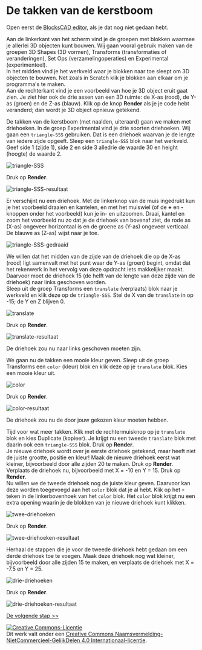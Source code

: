 # De takken van de kerstboom

Open eerst de <a href="https://www.blockscad3d.com/editor/" target="_blank">BlocksCAD editor</a>, als je dat nog niet gedaan hebt.

Aan de linkerkant van het scherm vind je de groepen met blokken waarmee je allerlei 3D objecten kunt bouwen. Wij gaan vooral gebruik maken van de groepen 3D Shapes (3D vormen), Transforms (transformaties of veranderingen), Set Ops (verzamelingoperaties) en Experimental (experimenteel).\
In het midden vind je het werkveld waar je blokken naar toe sleept om 3D objecten te bouwen. Net zoals in Scratch klik je blokken aan elkaar om je programma's te maken.\
Aan de rechterkant vind je een voorbeeld van hoe je 3D object eruit gaat zien. Je ziet hier ook de drie assen van een 3D ruimte: de X-as (rood), de Y-as (groen) en de Z-as (blauw). Klik op de knop **Render** als je je code hebt veranderd; dan wordt je 3D object opnieuw getekend.

De takken van de kerstboom (met naalden, uiteraard) gaan we maken met driehoeken. In de groep Experimental vind je drie soorten driehoeken. Wij gaan een `triangle-SSS` gebruiken. Dat is een driehoek waarvan je de lengte van iedere zijde opgeeft. Sleep een `triangle-SSS` blok naar het werkveld. Geef side 1 (zijde 1), side 2 en side 3 alledrie de waarde 30 en height (hoogte) de waarde 2.

![triangle-SSS](images/triangle-SSS.png)

Druk op **Render**.

![triangle-SSS-resultaat](images/triangle-SSS-resultaat.png)

Er verschijnt nu een driehoek. Met de linkerknop van de muis ingedrukt kun je het voorbeeld draaien en kantelen, en met het muiswiel (of de **+** en **-** knoppen onder het voorbeeld) kun je in- en uitzoomen. Draai, kantel en zoom het voorbeeld nu zo dat je de driehoek van bovenaf ziet, de rode as (X-as) ongeveer horizontaal is en de groene as (Y-as) ongeveer verticaal. De blauwe as (Z-as) wijst naar je toe.

![triangle-SSS-gedraaid](images/triangle-SSS-gedraaid.png)

We willen dat het midden van de zijde van de driehoek die op de X-as (rood) ligt samenvalt met het punt waar de Y-as (groen) begint, omdat dat het rekenwerk in het vervolg van deze opdracht iets makkelijker maakt. Daarvoor moet de driehoek 15 (de helft van de lengte van deze zijde van de driehoek) naar links geschoven worden.\
Sleep uit de groep Transforms een `translate` (verplaats) blok naar je werkveld en klik deze op de `triangle-SSS`. Stel de X van de `translate` in op -15; de Y en Z blijven 0.

![translate](images/translate.png)

Druk op **Render**.

![translate-resultaat](images/translate-resultaat.png)

De driehoek zou nu naar links geschoven moeten zijn.

We gaan nu de takken een mooie kleur geven. Sleep uit de groep Transforms een `color` (kleur) blok en klik deze op je `translate` blok. Kies een mooie kleur uit.

![color](images/color.png)

Druk op **Render**.

![color-resultaat](images/color-resultaat.png)

De driehoek zou nu de door jouw gekozen kleur moeten hebben.

Tijd voor wat meer takken. Klik met de rechtermuisknop op je `translate` blok en kies Duplicate (kopieer). Je krijgt nu een tweede `translate` blok met daarin ook een `triangle-SSS` blok. Druk op **Render**.\
Je nieuwe driehoek wordt over je eerste driehoek getekend, maar heeft niet de juiste grootte, positie en kleur! Maak de nieuwe driehoek eerst wat kleiner, bijvoorbeeld door alle zijden 20 te maken. Druk op **Render**.\
Verplaats de driehoek nu, bijvoorbeeld met X = -10 en Y = 15. Druk op **Render**.\
Nu willen we de tweede driehoek nog de juiste kleur geven. Daarvoor kan deze worden toegevoegd aan het `color` blok dat je al hebt. Klik op het `+` teken in de linkerbovenhoek van het `color` blok. Het `color` blok krijgt nu een extra opening waarin je de blokken van je nieuwe driehoek kunt klikken.

![twee-driehoeken](images/twee-driehoeken.png)

Druk op **Render**.

![twee-driehoeken-resultaat](images/twee-driehoeken-resultaat.png)

Herhaal de stappen die je voor de tweede driehoek hebt gedaan om een derde driehoek toe te voegen. Maak deze driehoek nog wat kleiner, bijvoorbeeld door alle zijden 15 te maken, en verplaats de driehoek met X = -7.5 en Y = 25.

![drie-driehoeken](images/drie-driehoeken.png)

Druk op **Render**.

![drie-driehoeken-resultaat](images/drie-driehoeken-resultaat.png)

[De volgende stap >>](stap_2.md)

<a rel="license" href="http://creativecommons.org/licenses/by-nc-sa/4.0/"><img alt="Creative Commons-Licentie" style="border-width:0" src="https://i.creativecommons.org/l/by-nc-sa/4.0/88x31.png" /></a><br />Dit werk valt onder een <a rel="license" href="http://creativecommons.org/licenses/by-nc-sa/4.0/deed.nl">Creative Commons Naamsvermelding-NietCommercieel-GelijkDelen 4.0 Internationaal-licentie</a>.
